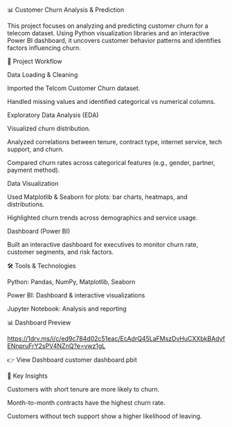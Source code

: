  📊 Customer Churn Analysis & Prediction

This project focuses on analyzing and predicting customer churn for a telecom dataset. Using Python visualization libraries and an interactive Power BI dashboard, it uncovers customer behavior patterns and identifies factors influencing churn.

🚀 Project Workflow

Data Loading & Cleaning

Imported the Telcom Customer Churn dataset.

Handled missing values and identified categorical vs numerical columns.

Exploratory Data Analysis (EDA)

Visualized churn distribution.

Analyzed correlations between tenure, contract type, internet service, tech support, and churn.

Compared churn rates across categorical features (e.g., gender, partner, payment method).

Data Visualization

Used Matplotlib & Seaborn for plots: bar charts, heatmaps, and distributions.

Highlighted churn trends across demographics and service usage.

Dashboard (Power BI)

Built an interactive dashboard for executives to monitor churn rate, customer segments, and risk factors.

🛠️ Tools & Technologies

Python: Pandas, NumPy, Matplotlib, Seaborn

Power BI: Dashboard & interactive visualizations

Jupyter Notebook: Analysis and reporting

📊 Dashboard Preview

https://1drv.ms/i/c/ed9c784d02c51eac/EcAdrQ45LaFMszDvHuCXXbkBAdyfENnpruFrY2sPV4NZnQ?e=vwz1gL

👉 View Dashboard
  customer dashboard.pbit

🔑 Key Insights

Customers with short tenure are more likely to churn.

Month-to-month contracts have the highest churn rate.

Customers without tech support show a higher likelihood of leaving.

